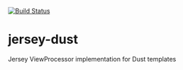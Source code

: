 [![Build Status](https://travis-ci.org/fabito/jersey-dust.png)](https://travis-ci.org/fabito/jersey-dust)

jersey-dust
===========

Jersey ViewProcessor implementation for Dust templates
